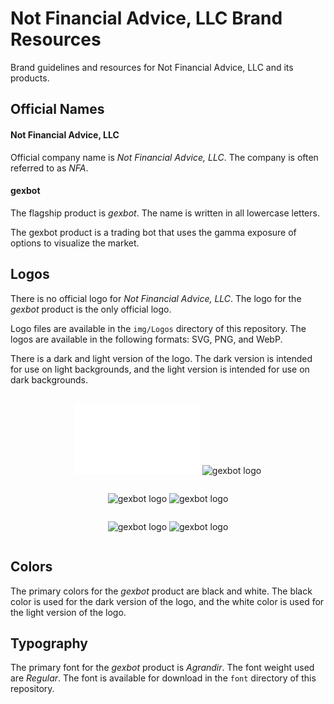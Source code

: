 # Not Financial Advice, LLC Brand Resources

Brand guidelines and resources for Not Financial Advice, LLC and its products.

## Official Names

#### Not Financial Advice, LLC
Official company name is _Not Financial Advice, LLC_. The company is often referred to as _NFA_.

#### gexbot
The flagship product is _gexbot_. The name is written in all lowercase letters. 

The gexbot product is a trading bot that uses the gamma exposure of options to visualize the market.

## Logos

There is no official logo for _Not Financial Advice, LLC_. The logo for the _gexbot_ product is the only official logo.

Logo files are available in the `img/Logos` directory of this repository. The logos are available in the following
formats: SVG, PNG, and WebP.

There is a dark and light version of the logo. The dark version is intended for use on light backgrounds, and the light version is intended for use on dark backgrounds.

<div style="display: flex; justify-content: space-around; flex-direction: column; align-items: center;">
<div style="margin: 1em;">
<img src="https://github.com/nfa-llc/brand-resources/blob/40121a7fe6f4334264ff88b57fe64afa0b417535/img/logo/gexbot/svg/GexBot_Final-only%20graphic_White.svg" width="200" alt="gexbot logo">
<img src="img/Logos/gexbot/SVG/GexBot_Finalsvg-only graphic_Black.svg" width="200" alt="gexbot logo">
</div>
<div style="margin: 1em;">
<img src="img/Logos/gexbot/SVG/GexBot_Finalsvg_White.svg" width="200" alt="gexbot logo">
<img src="img/Logos/gexbot/SVG/GexBot_Finalsvg_Black.svg" width="200" alt="gexbot logo">
</div>
<div style="margin: 1em;">
<img src="img/Logos/gexbot/SVG/GexBot_Final_Inline_white.svg" width="200" alt="gexbot logo">
<img src="img/Logos/gexbot/SVG/GexBot_Finalsvg_Inline_black.svg" width="200" alt="gexbot logo">
</div>
</div>


## Colors
The primary colors for the _gexbot_ product are black and white. The black color is used for the dark version of the logo, and the white color is used for the light version of the logo.

## Typography
The primary font for the _gexbot_ product is _Agrandir_. The font weight used are _Regular_. The font is available for download in the `font` directory of this repository.
